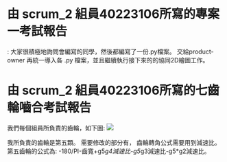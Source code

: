 # 由 scrum_2 組員40223106所寫的專案一考試報告
: 大家很積極地詢問會編寫的同學，然後都編寫了一份.py檔案。
交給product-owner 再統一導入各 .py 檔案，並且繼續執行接下來的的協同2D繪圖工作。




# 由 scrum_2 組員40223106所寫的七齒輪嚙合考試報告
我們每個組員所負責的齒輪，如下圖:
![](https://copy.com/VFQKXMWXznSOZMxV)

我所負責的齒輪是第五顆。
需要修改的部分有，
齒輪轉角公式需要用到減速比。
第五齒輪的公式為: -180/PI-齒寬+g5*g4減速比-g5*g3減速比-g5*g2減速比。